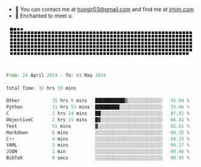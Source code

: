 - 📧 You can contact me at hongjr03@gmail.com and find me at [jrhim.com](https://jrhim.com/)
- 💜 Enchanted to meet u.

![snake_animation](https://raw.githubusercontent.com/hongjr03/hongjr03/output/github-contribution-grid-snake.svg)

<!--START_SECTION:waka-->

```rust
From: 24 April 2024 - To: 01 May 2024

Total Time: 32 hrs 58 mins

Other            15 hrs 6 mins   ███████████▒░░░░░░░░░░░░░   45.84 %
Python           11 hrs 51 mins  █████████░░░░░░░░░░░░░░░░   35.96 %
C                2 hrs 34 mins   ██░░░░░░░░░░░░░░░░░░░░░░░   07.82 %
ObjectiveC       2 hrs 15 mins   █▓░░░░░░░░░░░░░░░░░░░░░░░   06.85 %
Text             51 mins         ▓░░░░░░░░░░░░░░░░░░░░░░░░   02.61 %
Markdown         6 mins          ░░░░░░░░░░░░░░░░░░░░░░░░░   00.32 %
C++              4 mins          ░░░░░░░░░░░░░░░░░░░░░░░░░   00.25 %
YAML             3 mins          ░░░░░░░░░░░░░░░░░░░░░░░░░   00.17 %
JSON             1 min           ░░░░░░░░░░░░░░░░░░░░░░░░░   00.06 %
BibTeX           0 secs          ░░░░░░░░░░░░░░░░░░░░░░░░░   00.05 %
```

<!--END_SECTION:waka-->
